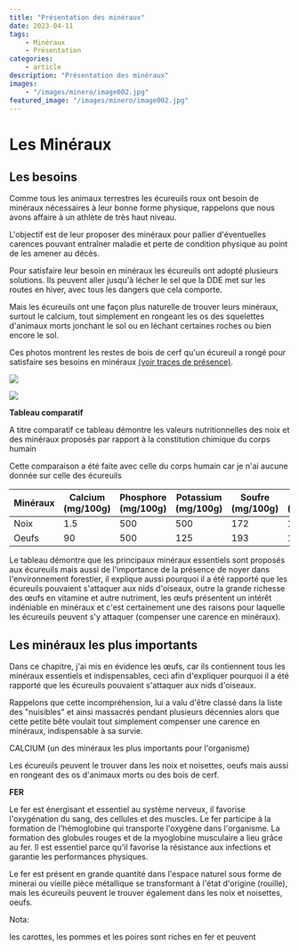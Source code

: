 ```yaml
---
title: "Présentation des minéraux"
date: 2023-04-11
tags: 
    - Minéraux
    - Présentation
categories:
    - article
description: "Présentation des minéraux"
images:
    - "/images/minero/image002.jpg"
featured_image: "/images/minero/image002.jpg"
---
```


# Les Minéraux

## Les besoins 
Comme tous les animaux terrestres les écureuils roux ont besoin de minéraux nécessaires à leur bonne forme physique, rappelons que nous avons affaire à un athlète de très haut niveau.  

L'objectif est de leur proposer des minéraux pour pallier d'éventuelles carences pouvant entraîner maladie et perte de condition physique au point de les amener au décès.  

Pour satisfaire leur besoin en minéraux les écureuils ont adopté plusieurs solutions. Ils peuvent aller jusqu'à lécher le sel que la DDE met sur les routes en hiver, avec tous les dangers que cela comporte.  

Mais les écureuils ont une façon plus naturelle de trouver leurs minéraux, surtout le calcium, tout simplement en rongeant les os des squelettes d'animaux morts jonchant le sol ou en léchant certaines roches ou bien encore le sol. 

Ces photos montrent les restes de bois de cerf qu'un écureuil a rongé pour satisfaire ses besoins en minéraux [(voir traces de présence)](tracemin.htm). 
 
![](/images/tracespre/DSC08104.jpg) 
 
![](/images/tracespre/DSC08106.jpg) 

**Tableau comparatif**

A titre comparatif ce tableau démontre les valeurs nutritionnelles des noix et des minéraux proposés par rapport à la constitution chimique du corps humain 

Cette comparaison a été faite avec celle du corps humain car je n'ai aucune donnée sur celle des écureuils

| Minéraux         | Calcium (mg/100g) | Phosphore (mg/100g) | Potassium (mg/100g) | Soufre (mg/100g) | Chlore (mg/100g) | Sodium (mg/100g) | Magnésium (mg/100g) | Iode (mg/100g) | Fer (mg/100g) | Cuivre (mg/100g) | Zinc (mg/100g) | Manganèse (mg/100g) | Cobalt (mg/100g) | Sélénium (mg/100g) | Molybdène (mg/100g) | Fluor (mg/100g) | Lithium (mg/100g) | Stroncium (mg/100g) | Aluminium (mg/100g) | Silicium (mg/100g) | Plomb (mg/100g) | Vanadium (mg/100g) | Arsenic (mg/100g) | Brome (mg/100g) |
|------------------|-------------------|--------------------|---------------------|------------------|-----------------|------------------|--------------------|---------------|--------------|-----------------|--------------|---------------------|-----------------|-------------------|---------------------|---------------|------------------|----------------------|---------------------|-------------------|------------------|-------------------|-----------------|-----------------|
| Noix             | 1.5               | 500                | 500                 | 172              | 172             | 2.5              | 128                | 0.05          | 4.5          | 0.06            | 4            | 0.04                | non             | non               | non                 | non           | non              | non                  | non                 | non               | non              | non               | non             | non             |
| Oeufs            | 90                | 500                | 125                 | 193              | 172             | 120              | 12                 | 0.05          | 1.7          | 0.06            | 1.3          | 0.04                | non             | non               | non                 | non           | non              | non                  | non                 | non               | non              | non               | non             | non             |

Le tableau démontre que les principaux minéraux essentiels sont proposés aux écureuils mais aussi de l'importance de la présence de noyer dans l'environnement forestier, il explique aussi pourquoi il a été rapporté que les écureuils pouvaient s'attaquer aux nids d'oiseaux, outre la grande richesse des œufs en vitamine et autre nutriment, les œufs présentent un intérêt indéniable en minéraux et c'est certainement une des raisons pour laquelle les écureuils peuvent s'y attaquer (compenser une carence en minéraux).

## Les minéraux les plus importants  

Dans ce chapitre, j'ai mis en évidence les œufs, car ils contiennent tous les minéraux essentiels et indispensables, ceci afin d'expliquer pourquoi il a été rapporté que les écureuils pouvaient s'attaquer aux nids d'oiseaux.

Rappelons que cette incompréhension, lui a valu d'être classé dans la liste des "nuisibles" et ainsi massacrés pendant plusieurs décennies alors que cette petite bête voulait tout simplement compenser une carence en minéraux, indispensable à sa survie. 

CALCIUM (un des minéraux les plus importants pour l'organisme)

Les écureuils peuvent le trouver dans les noix et noisettes, oeufs mais aussi en rongeant des os d'animaux morts ou des bois de cerf.

**FER**

Le fer est énergisant et essentiel au système nerveux, il favorise l'oxygénation du sang, des cellules et des muscles.
Le fer participe à la formation de l'hémoglobine qui transporte l'oxygène dans l'organisme. La formation des globules rouges et de la myoglobine musculaire a lieu grâce au fer. Il est essentiel parce qu'il favorise la résistance aux infections et garantie les performances physiques.

Le fer est présent en grande quantité dans l'espace naturel sous forme de minerai ou vieille pièce métallique se transformant à l'état d'origine (rouille), mais les écureuils peuvent le trouver également dans les noix et noisettes, oeufs.

Nota:

les carottes, les pommes et les poires sont riches en fer et peuvent
